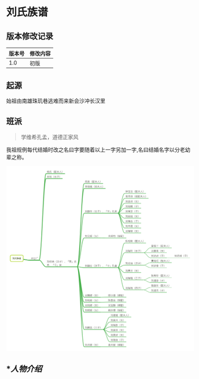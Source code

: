 ﻿# 刘氏族谱

## **版本修改记录**
|版本号|修改内容|
|------|--------|
|1.0|初版|


## **起源**
始祖由南雄珠玑巷逃难而来新会沙冲长汉里

## **班派**

> 学维希孔孟，道德正家风

我祖规例每代结婚时改之名曰字要随着以上一字另加一字,名曰结婚名字以分老幼辈之称。

![png][1]


## **人物介绍*


[1]:https://raw.githubusercontent.com/RexGene/family/master/tree/tree.png
